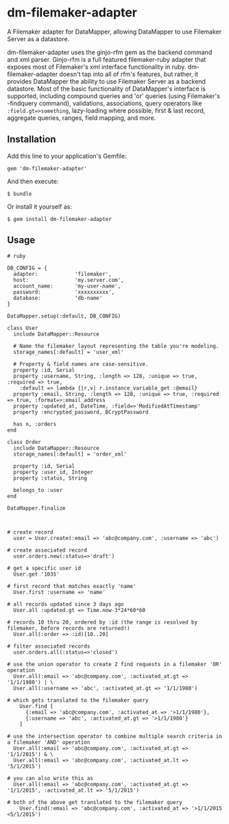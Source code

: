 # dm-filemaker-adapter

A Filemaker adapter for DataMapper, allowing DataMapper to use Filemaker Server as a datastore.

dm-filemaker-adapter uses the ginjo-rfm gem as the backend command and xml parser. Ginjo-rfm is a full featured filemaker-ruby adapter that exposes most of Filemaker's xml interface functionality in ruby. dm-filemaker-adapter doesn't tap into all of rfm's features, but rather, it provides DataMapper the ability to use Filemaker Server as a backend datastore. Most of the basic functionality of DataMapper's interface is supported, including compound queries and 'or' queries (using Filemaker's -findquery command), validations, associations, query operators like ```:field.gt=>something```, lazy-loading where possible, first & last record, aggregate queries, ranges, field mapping, and more.

## Installation

Add this line to your application's Gemfile:

    gem 'dm-filemaker-adapter'

And then execute:

    $ bundle

Or install it yourself as:

    $ gem install dm-filemaker-adapter

## Usage

    # ruby

    DB_CONFIG = {
      adapter:            'filemaker',
      host:               'my.server.com',
      account_name:       'my-user-name',
      password:           'xxxxxxxxxx',
      database:           'db-name'   
    }

    DataMapper.setup(:default, DB_CONFIG)
    
    class User
      include DataMapper::Resource

      # Name the filemaker layout representing the table you're modeling.
      storage_names[:default] = 'user_xml'  

      # Property & field names are case-sensitive.
      property :id, Serial
      property :username, String, :length => 128, :unique => true, :required => true,
        :default => lambda {|r,v| r.instance_variable_get :@email}
      property :email, String, :length => 128, :unique => true, :required => true, :format=>:email_address
      property :updated_at, DateTime, :field=>'ModifiedAtTimestamp'
      property :encrypted_password, BCryptPassword

      has n, :orders
    end

    class Order
      include DataMapper::Resource
      storage_names[:default] = 'order_xml'
      
      property :id, Serial
      property :user_id, Integer
      property :status, String
      
      belongs_to :user
    end

    DataMapper.finalize



    # create record
      user = User.create(:email => 'abc@company.com', :username => 'abc')

    # create associated record
      user.orders.new(:status=>'draft')

    # get a specific user id
      User.get '1035'

    # first record that matches exactly 'name'
      User.first :username => 'name'

    # all records updated since 3 days ago
      User.all :updated.gt => Time.now-3*24*60*60

    # records 10 thru 20, ordered by :id (the range is resolved by filemaker, before records are returned!)
      User.all(:order => :id)[10..20]

    # filter associated records
      user.orders.all(:status=>'closed')

    # use the union operator to create 2 find requests in a filemaker 'OR' operation
      User.all(:email => 'abc@company.com', :activated_at.gt => '1/1/1980') | \
      User.all(:username => 'abc', :activated_at.gt => '1/1/1980')

    # which gets translated to the filemaker query
        User.find [
          {:email => 'abc@company.com', :activated_at => '>1/1/1980'},
          {:username => 'abc', :activated_at.gt => '>1/1/1980'}
        ]

    # use the intersection operator to combine multiple search criteria in a filemaker 'AND' operation
      User.all(:email => 'abc@company.com', :activated_at.gt => '1/1/2015') & \
      User.all(:email => 'abc@company.com', :activated_at.lt => '5/1/2015')

    # you can also write this as
      User.all(:email => 'abc@company.com', :activated_at.gt => '1/1/2015', :activated_at.lt => '5/1/2015')
    
    # both of the above get translated to the filemaker query
        User.find(:email => 'abc@company.com', :activated_at => '>1/1/2015 <5/1/2015')



